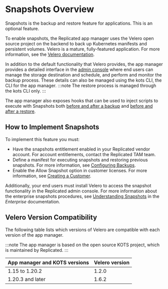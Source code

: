 # Snapshots Overview

Snapshots is the backup and restore feature for applications. This is an optional feature.

To enable snapshots, the Replicated app manager uses the Velero open source project on the backend to back up Kubernetes manifests and persistent volumes. Velero is a mature, fully-featured application. For more information, see the [Velero documentation](https://velero.io/docs/).

In addition to the default functionality that Velero provides, the app manager provides a detailed interface in the [admin console](../enterprise/snapshots-scheduling) where end users can manage the storage destination and schedule, and perform and monitor the backup process. These details can also be managed using the kots CLI, the CLI for the app manager.
:::note
The restore process is managed through the kots CLI only.
:::

The app manager also exposes hooks that can be used to inject scripts to execute with Snapshots both [before and after a backup](snapshots-configuring-backups) and [before and after a restore](../enterprise/snapshots-understanding).

## How to Implement Snapshots

To implement this feature you must:

- Have the snapshots entitlement enabled in your Replicated vendor account. For account entitlements, contact the Replicated TAM team.
- Define a manifest for executing snapshots and restoring previous snapshots. For more information, see [Configuring Backups](snapshots-configuring-backups).
- Enable the Allow Snapshot option in customer licenses. For more information, see [Creating a Customer](releases-creating-customer).

Additionally, your end users must install Velero to access the snapshot functionality in the Replicated admin console. For more information about the enterprise snapshots procedures, see [Understanding Snapshots](../enterprise/snapshots-understanding) in the _Enterprise_ documentation.

## Velero Version Compatibility

The following table lists which versions of Velero are compatible with each version of the app manager.

:::note
The app manager is based on the open source KOTS project, which is maintained by Replicated.
:::

| App manager and KOTS versions | Velero version |
|------|-------------|
| 1.15 to 1.20.2 | 1.2.0 |
| 1.20.3 and later | 1.6.2 |
